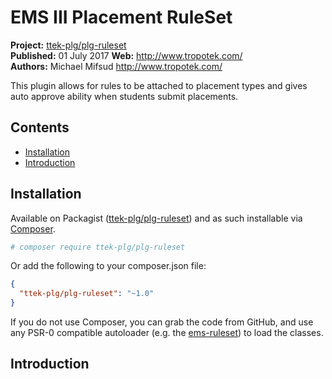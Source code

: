 # EMS III Placement RuleSet

__Project:__ [ttek-plg/plg-ruleset](http://packagist.org/packages/ttek-plg/plg-ruleset)  
__Published:__ 01 July 2017
__Web:__ <http://www.tropotek.com/>  
__Authors:__ Michael Mifsud <http://www.tropotek.com/>  
  
This plugin allows for rules to be attached to placement types and gives 
auto approve ability when students submit placements.

## Contents

- [Installation](#installation)
- [Introduction](#introduction)


## Installation

Available on Packagist ([ttek-plg/plg-ruleset](http://packagist.org/packages/ttek-plg/plg-ruleset))
and as such installable via [Composer](http://getcomposer.org/).

```bash
# composer require ttek-plg/plg-ruleset
```

Or add the following to your composer.json file:

```json
{
  "ttek-plg/plg-ruleset": "~1.0"
}
```

If you do not use Composer, you can grab the code from GitHub, and use any
PSR-0 compatible autoloader (e.g. the [ems-ruleset](https://github.com/tropotek/plg-ruleset))
to load the classes.

## Introduction





  
  